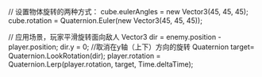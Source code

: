 // 设置物体旋转的两种方式：
cube.eulerAngles = new Vector3(45, 45, 45);
cube.rotation = Quaternion.Euler(new Vector3(45, 45, 45));

// 应用场景，玩家平滑旋转面向敌人
Vector3 dir = enemy.position - player.position;
dir.y = 0;    //取消在y轴（上下）方向的旋转
Quaternion target= Quaternion.LookRotation(dir);
player.rotation = Quaternion.Lerp(player.rotation, target, Time.deltaTime);
